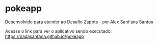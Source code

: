 # pokeapp
Desenvolvido para atender ao Desafio Zappts - por Alex Sant'ana Santos

Acesse o link para ver o aplicativo sendo executado: https://dadasantana.github.io/pokeapp
